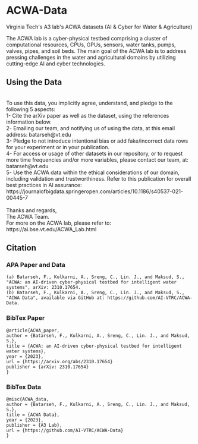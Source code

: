 # ACWA-Data
Virginia Tech's A3 lab's ACWA datasets (AI &amp; Cyber for Water &amp; Agriculture)

The ACWA lab is a cyber-physical testbed comprising a cluster of computational resources, CPUs, GPUs, sensors, water tanks, pumps, valves, pipes, and soil beds. The main goal of the ACWA lab is to address pressing challenges in the water and agricultural domains by utilizing cutting-edge AI and cyber technologies.
<br />
## Using the Data
<br />
To use this data, you implicitly agree, understand, and pledge to the following 5 aspects: <br />
1- Cite the arXiv paper as well as the dataset, using the references information below.<br />
2- Emailing our team, and notifying us of using the data, at this email address: batarseh@vt.edu
<br />3- Pledge to not introduce intentional bias or add fake/incorrect data rows for your experiment or in your publication.
<br/>4- For access or usage of other datasets in our repository, or to request more time frequencies and/or more variables, please contact our team, at: batarseh@vt.edu
<br/>5- Use the ACWA data within the ethical considerations of our domain, including validation and trustworthiness. Refer to this publication for overall best practices in AI assurance:
https://journalofbigdata.springeropen.com/articles/10.1186/s40537-021-00445-7 <br />

<br />
Thanks and regards,<br />
The ACWA Team.<br />
For more on the ACWA lab, please refer to: https://ai.bse.vt.edu/ACWA_Lab.html

## Citation

### APA Paper and Data
```
(a) Batarseh, F., Kulkarni, A., Sreng, C., Lin. J., and Maksud, S., "ACWA: an AI-driven cyber-physical testbed for intelligent water systems", arXiv: 2310.17654.
(b) Batarseh, F., Kulkarni, A., Sreng, C., Lin. J., and Maksud, S., "ACWA Data", available via GitHub at: https://github.com/AI-VTRC/ACWA-Data.
```

### BibTex Paper
```
@article{ACWA_paper,
author = {Batarseh, F., Kulkarni, A., Sreng, C., Lin. J., and Maksud, S.},
title = {ACWA: an AI-driven cyber-physical testbed for intelligent water systems},
year = {2023},
url = {https://arxiv.org/abs/2310.17654}
publisher = {arXiv: 2310.17654}
}
```

### BibTex Data
```
@misc{ACWA_data,
author = {Batarseh, F., Kulkarni, A., Sreng, C., Lin. J., and Maksud, S.},
title = {ACWA Data},
year = {2023},
publisher = {A3 Lab},
url = {https://github.com/AI-VTRC/ACWA-Data}
}
```

